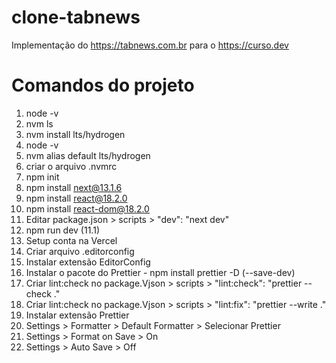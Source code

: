 # clone-tabnews

Implementação do https://tabnews.com.br para o https://curso.dev

# Comandos do projeto

1. node -v <!-- verificar a versão do nodejs instalada -->
2. nvm ls <!-- lista as versões disponíveis do nodejs -->
3. nvm install lts/hydrogen <!-- instalando a versão lts/hydrogen 18.x.x -->
4. node -v <!-- -->
5. nvm alias default lts/hydrogen <!-- define a versão padrão para o terminal/ambiente -->
6. criar o arquivo .nvmrc <!-- indica a versão do node utilizada no projeto -->
7. npm init
8. npm install next@13.1.6
9. npm install react@18.2.0
10. npm install react-dom@18.2.0
11. Editar package.json > scripts > "dev": "next dev"
12. npm run dev (11.1)
13. Setup conta na Vercel
14. Criar arquivo .editorconfig
15. Instalar extensão EditorConfig
16. Instalar o pacote do Prettier - npm install prettier -D (--save-dev)
17. Criar lint:check no package.Vjson > scripts > "lint:check": "prettier --check ."
18. Criar lint:check no package.Vjson > scripts > "lint:fix": "prettier --write ."
19. Instalar extensão Prettier
20. Settings > Formatter > Default Formatter > Selecionar Prettier
21. Settings > Format on Save > On
22. Settings > Auto Save > Off
